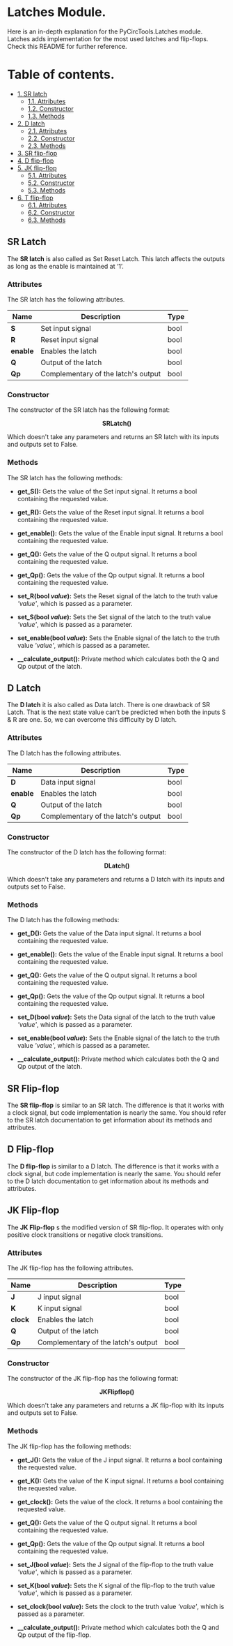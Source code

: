 # Latches Module.

Here is an in-depth explanation for the PyCircTools.Latches module. Latches adds implementation for the most used latches and flip-flops.
Check this README for further reference.

# Table of contents.

- [1. SR latch](#sr-latch)
    + [1.1. Attributes](#sr-attributes)
    + [1.2. Constructor](#sr-constructor)
    + [1.3. Methods](#sr-methods)
- [2. D latch](#d-latch)
    + [2.1. Attributes](#d-attributes)
    + [2.2. Constructor](#d-constructor)
    + [2.3. Methods](#d-methods)
- [3. SR flip-flop](#sr-flipflop)
- [4. D flip-flop](#d-flipflop)
- [5. JK flip-flop](#jk-flipflop)
    + [5.1. Attributes](#jk-attributes)
    + [5.2. Constructor](#jk-constructor)
    + [5.3. Methods](#jk-methods)
- [6. T flip-flop](#t-flipflop)
    + [6.1. Attributes](#t-attributes)
    + [6.2. Constructor](#t-constructor)
    + [6.3. Methods](#t-methods)

<a name="sr-latch"></a>
## SR Latch

The **SR latch** is also called as Set Reset Latch. This latch affects the outputs as long as the enable is maintained at ‘1’.

<a name="sr-attributes"></a>
### Attributes

The SR latch has the following attributes.

| Name | Description | Type |
| - | - | - |
| **S** | Set input signal | bool |
| **R** | Reset input signal | bool |
| **enable** | Enables the latch | bool |
| **Q** | Output of the latch | bool |
| **Qp** | Complementary of the latch's output | bool |

<a name="sr-constructor"></a>
### Constructor

The constructor of the SR latch has the following format: <br>

<p align="center" style="bold" ><b>SRLatch()</b></p>
Which doesn't take any parameters and returns an SR latch with its inputs and outputs set to False.

<a name="sr-methods"></a>
### Methods

The SR latch has the following methods:

- **get_S():**
Gets the value of the Set input signal. It returns a bool containing the requested value.

- **get_R():**
Gets the value of the Reset input signal. It returns a bool containing the requested value.

- **get_enable():**
Gets the value of the Enable input signal. It returns a bool containing the requested value.

- **get_Q():**
Gets the value of the Q output signal. It returns a bool containing the requested value.

- **get_Qp():**
Gets the value of the Qp output signal. It returns a bool containing the requested value.

- **set_R(bool _value_):**
Sets the Reset signal of the latch to the truth value _'value'_, which is passed as a parameter.

- **set_S(bool _value_):**
Sets the Set signal of the latch to the truth value _'value'_, which is passed as a parameter.

- **set_enable(bool _value_):**
Sets the Enable signal of the latch to the truth value _'value'_, which is passed as a parameter.

- **__calculate_output():**
Private method which calculates both the Q and Qp output of the latch.

<a name="d-latch"></a>
## D Latch

The **D latch** it is also called as Data latch. There is one drawback of SR Latch. That is the next state value can’t be predicted when both the inputs S & R are one. So, we can overcome this difficulty by D latch.

<a name="d-attributes"></a>
### Attributes

The D latch has the following attributes.

| Name | Description | Type |
| - | - | - |
| **D** | Data input signal | bool |
| **enable** | Enables the latch | bool |
| **Q** | Output of the latch | bool |
| **Qp** | Complementary of the latch's output | bool |

<a name="d-constructor"></a>
### Constructor

The constructor of the D latch has the following format: <br>

<p align="center" style="bold" ><b>DLatch()</b></p>
Which doesn't take any parameters and returns a D latch with its inputs and outputs set to False.

<a name="d-methods"></a>
### Methods

The D latch has the following methods:

- **get_D():**
Gets the value of the Data input signal. It returns a bool containing the requested value.

- **get_enable():**
Gets the value of the Enable input signal. It returns a bool containing the requested value.

- **get_Q():**
Gets the value of the Q output signal. It returns a bool containing the requested value.

- **get_Qp():**
Gets the value of the Qp output signal. It returns a bool containing the requested value.

- **set_D(bool _value_):**
Sets the Data signal of the latch to the truth value _'value'_, which is passed as a parameter.

- **set_enable(bool _value_):**
Sets the Enable signal of the latch to the truth value _'value'_, which is passed as a parameter.

- **__calculate_output():**
Private method which calculates both the Q and Qp output of the latch.

<a name="sr-flipflop"></a>
## SR Flip-flop

The **SR flip-flop** is similar to an SR latch. The difference is that it works with a clock signal, but code implementation is nearly the same. You should refer to the SR latch documentation to get information about its methods and attributes.

<a name="d-flipflop"></a>
## D Flip-flop

The **D flip-flop** is similar to a D latch. The difference is that it works with a clock signal, but code implementation is nearly the same. You should refer to the D latch documentation to get information about its methods and attributes.

<a name="jk-flipflop"></a>
## JK Flip-flop

The **JK Flip-flop** s the modified version of SR flip-flop. It operates with only positive clock transitions or negative clock transitions.

<a name="jk-attributes"></a>
### Attributes

The JK flip-flop has the following attributes.

| Name | Description | Type |
| - | - | - |
| **J** | J input signal | bool |
| **K** | K input signal | bool |
| **clock** | Enables the latch | bool |
| **Q** | Output of the latch | bool |
| **Qp** | Complementary of the latch's output | bool |

<a name="jk-constructor"></a>
### Constructor

The constructor of the JK flip-flop has the following format: <br>

<p align="center" style="bold" ><b>JKFlipflop()</b></p>
Which doesn't take any parameters and returns a JK flip-flop with its inputs and outputs set to False.

<a name="jk-methods"></a>
### Methods

The JK flip-flop has the following methods:

- **get_J():**
Gets the value of the J input signal. It returns a bool containing the requested value.

- **get_K():**
Gets the value of the K input signal. It returns a bool containing the requested value.

- **get_clock():**
Gets the value of the clock. It returns a bool containing the requested value.

- **get_Q():**
Gets the value of the Q output signal. It returns a bool containing the requested value.

- **get_Qp():**
Gets the value of the Qp output signal. It returns a bool containing the requested value.

- **set_J(bool _value_):**
Sets the J signal of the flip-flop to the truth value _'value'_, which is passed as a parameter.

- **set_K(bool _value_):**
Sets the K signal of the flip-flop to the truth value _'value'_, which is passed as a parameter.

- **set_clock(bool _value_):**
Sets the clock to the truth value _'value'_, which is passed as a parameter.

- **__calculate_output():**
Private method which calculates both the Q and Qp output of the flip-flop.

